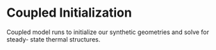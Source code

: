 # Coupled Initialization

Coupled model runs to initialize our synthetic geometries and solve for steady-
state thermal structures.
